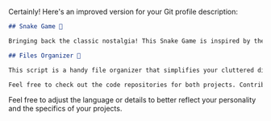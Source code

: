 Certainly! Here's an improved version for your Git profile description:

```markdown
## Snake Game 🐍

Bringing back the classic nostalgia! This Snake Game is inspired by the timeless classic we used to play on our parents' phones, like the legendary Nokia 3310. Dive into the retro experience and enjoy the challenge of growing the snake while avoiding collisions. Hope you find it as fun as I do!

## Files Organizer 📂

This script is a handy file organizer that simplifies your cluttered directories. It automatically creates dedicated folders for each file format found in the specified directory and neatly organizes your files accordingly. No more searching through a mess of files—let this script do the sorting for you. Stay organized and efficient!

Feel free to check out the code repositories for both projects. Contributions and feedback are always welcome!
```

Feel free to adjust the language or details to better reflect your personality and the specifics of your projects.
